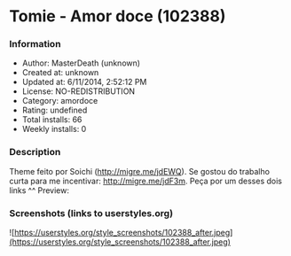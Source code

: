# Tomie - Amor doce (102388)

### Information
- Author: MasterDeath (unknown)
- Created at: unknown
- Updated at: 6/11/2014, 2:52:12 PM
- License: NO-REDISTRIBUTION
- Category: amordoce
- Rating: undefined
- Total installs: 66
- Weekly installs: 0


### Description
Theme feito por Soichi (http://migre.me/jdEWQ). Se gostou do trabalho curta para me incentivar: http://migre.me/jdF3m. 
Peça por um desses dois links ^^ 
Preview:


### Screenshots (links to userstyles.org)
![https://userstyles.org/style_screenshots/102388_after.jpeg](https://userstyles.org/style_screenshots/102388_after.jpeg)


